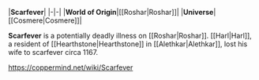 |**Scarfever**|
|-|-|
|**World of Origin**|[[Roshar\|Roshar]]|
|**Universe**|[[Cosmere\|Cosmere]]|

**Scarfever** is a potentially deadly illness on [[Roshar\|Roshar]]. [[Harl\|Harl]], a resident of [[Hearthstone\|Hearthstone]] in [[Alethkar\|Alethkar]], lost his wife to scarfever circa 1167.



https://coppermind.net/wiki/Scarfever